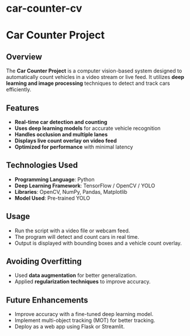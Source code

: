 # car-counter-cv
# Car Counter Project

## Overview
The **Car Counter Project** is a computer vision-based system designed to automatically count vehicles in a video stream or live feed. It utilizes **deep learning and image processing** techniques to detect and track cars efficiently.

## Features
- **Real-time car detection and counting**
- **Uses deep learning models** for accurate vehicle recognition
- **Handles occlusion and multiple lanes**
- **Displays live count overlay on video feed**
- **Optimized for performance** with minimal latency

## Technologies Used
- **Programming Language**: Python
- **Deep Learning Framework**: TensorFlow / OpenCV / YOLO
- **Libraries**: OpenCV, NumPy, Pandas, Matplotlib
- **Model Used**: Pre-trained YOLO

## Usage
- Run the script with a video file or webcam feed.
- The program will detect and count cars in real time.
- Output is displayed with bounding boxes and a vehicle count overlay.

## Avoiding Overfitting
- Used **data augmentation** for better generalization.
- Applied **regularization techniques** to improve accuracy.

## Future Enhancements
- Improve accuracy with a fine-tuned deep learning model.
- Implement multi-object tracking (MOT) for better tracking.
- Deploy as a web app using Flask or Streamlit.



